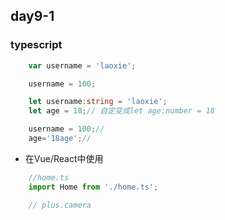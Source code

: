## day9-1

### typescript
```js
    var username = 'laoxie';

    username = 100;
```
```ts
    let username:string = 'laoxie';
    let age = 18;// 自定变成let age:number = 18

    username = 100;// 
    age='18age';//
```

* 在Vue/React中使用
```js
    //home.ts
    import Home from './home.ts';

    // plus.camera
```